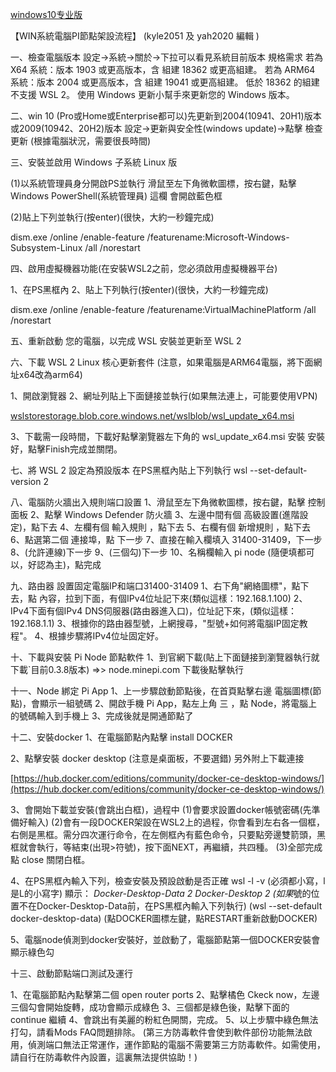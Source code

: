 [windows10专业版](https://www.sohu.com/a/436775920_120577049)



【WIN系統電腦PI節點架設流程】  (kyle2051 及 yah2020 編輯 )


一、檢查電腦版本
設定→系統→關於→下拉可以看見系統目前版本
規格需求
若為 X64 系統：版本 1903 或更高版本，含 組建 18362 或更高組建。
若為 ARM64 系統：版本 2004 或更高版本，含 組建 19041 或更高組建。
低於 18362 的組建不支援 WSL 2。 使用 Windows 更新小幫手來更新您的 Windows 版本。


二、win 10 (Pro或Home或Enterprise都可以)先更新到2004(10941、20H1)版本或2009(10942、20H2)版本
設定→更新與安全性(windows update)→點擊 檢查更新
(根據電腦狀況，需要很長時間)


三、安裝並啟用 Windows 子系統 Linux 版

(1)以系統管理員身分開啟PS並執行
滑鼠至左下角微軟圖標，按右鍵，點擊 Windows PowerShell(系統管理員) 這欄
會開啟藍色框

(2)貼上下列並執行(按enter)(很快，大約一秒鐘完成)

 dism.exe /online /enable-feature /featurename:Microsoft-Windows-Subsystem-Linux /all /norestart


四、啟用虛擬機器功能(在安裝WSL2之前，您必須啟用虛擬機器平台)

1、在PS黑框內
2、貼上下列執行(按enter)(很快，大約一秒鐘完成)

 dism.exe /online /enable-feature /featurename:VirtualMachinePlatform /all /norestart


五、重新啟動 您的電腦，以完成 WSL 安裝並更新至 WSL 2


六、下載 WSL 2 Linux 核心更新套件
(注意，如果電腦是ARM64電腦，將下面網址x64改為arm64)
 
1、開啟瀏覽器
2、網址列貼上下面鏈接並執行(如果無法連上，可能要使用VPN)

[wslstorestorage.blob.core.windows.net/wslblob/wsl_update_x64.msi](https://wslstorestorage.blob.core.windows.net/wslblob/wsl_update_x64.msi)

3、下載需一段時間，下載好點擊瀏覽器左下角的 wsl_update_x64.msi 安裝
 安裝好，點擊Finish完成並關閉。



七、將 WSL 2 設定為預設版本
 在PS黑框內貼上下列執行
 wsl --set-default-version 2


八、電腦防火牆出入規則端口設置
1、滑鼠至左下角微軟圖標，按右鍵，點擊 控制面板
2、點擊 Windows Defender 防火牆
3、左邊中間有個 高級設置(進階設定)，點下去
4、左欄有個 輸入規則 ，點下去
5、右欄有個 新增規則 ，點下去
6、點選第二個 連接埠，點 下一步
7、直接在輸入欄填入 31400-31409，下一步
8、(允許連線)下一步
9、(三個勾)下一步
10、名稱欄輸入 pi node (隨便填都可以，好認為主)，點完成


九、路由器 設置固定電腦IP和端口31400-31409
1、右下角"網絡圖標"，點下去，點 內容，拉到下面，有個IPv4位址記下來(類似這樣：192.168.1.100)
2、IPv4下面有個IPv4 DNS伺服器(路由器進入口)，位址記下來，(類似這樣：192.168.1.1)
3、根據你的路由器型號，上網搜尋，"型號+如何將電腦IP固定教程"。
4、根據步驟將IPv4位址固定好。


十、下載與安裝 Pi Node 節點軟件
1、到官網下載(貼上下面鏈接到瀏覽器執行就下載`目前0.3.8版本)
=>>  node.minepi.com
下載後點擊執行


十一、Node 綁定 Pi App
1、上一步驟啟動節點後，在首頁點擊右邊 電腦圖標(節點)，會顯示一組號碼
2、開啟手機 Pi App，點左上角 三 ，點 Node，將電腦上的號碼輸入到手機上
3、完成後就是開通節點了


十二、安裝docker
1、在電腦節點內點擊 install DOCKER

2、點擊安裝 docker desktop (注意是桌面板，不要選錯)
另外附上下載連接

[https://hub.docker.com/editions/community/docker-ce-desktop-windows/](https://hub.docker.com/editions/community/docker-ce-desktop-windows/)

3、會開始下載並安裝(會跳出白框)，過程中
 (1)會要求設置docker帳號密碼(先準備好輸入)
 (2)會有一段DOCKER架設在WSL2上的過程，你會看到左右各一個框，右側是黑框。需分四次運行命令，在左側框內有藍色命令，只要點旁邊雙箭頭，黑框就會執行，等結束(出現>符號)，按下面NEXT，再繼續，共四種。
 (3)全部完成點 close 關閉白框。

4、在PS黑框內輸入下列，檢查安裝及預設啟動是否正確
 wsl -l -v
 (必須都小寫，l是L的小寫字)
 顯示：
 *Docker-Desktop-Data 2
 Docker-Desktop 2
 (如果*號的位置不在Docker-Desktop-Data前，在PS黑框內輸入下列執行)
 (wsl --set-default docker-desktop-data)
 (點DOCKER圖標左鍵，點RESTART重新啟動DOCKER)

5、電腦node偵測到docker安裝好，並啟動了，電腦節點第一個DOCKER安裝會顯示綠色勾


十三、啟動節點端口測試及運行

1、在電腦節點內點擊第二個 open router ports
2、點擊橘色 Ckeck now，左邊三個勾會開始旋轉，成功會顯示成綠色
3、三個都是綠色後，點擊下面的 continue 繼續
4、會跳出有美麗的粉紅色開關，完成。
5、以上步驟中綠色無法打勾，請看Mods FAQ問題排除。
(第三方防毒軟件會使到軟件部份功能無法啟用，偵測端口無法正常運作，運作節點的電腦不需要第三方防毒軟件。如需使用，請自行在防毒軟件內設置，這裏無法提供協助！)